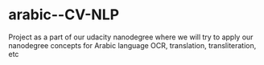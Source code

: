 # arabic--CV-NLP
Project as a part of our udacity nanodegree where we will try to apply our nanodegree concepts for Arabic language OCR, translation, transliteration, etc
